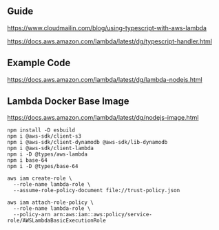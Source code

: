 ## Guide

https://www.cloudmailin.com/blog/using-typescript-with-aws-lambda

https://docs.aws.amazon.com/lambda/latest/dg/typescript-handler.html

## Example Code

https://docs.aws.amazon.com/lambda/latest/dg/lambda-nodejs.html

## Lambda Docker Base Image

https://docs.aws.amazon.com/lambda/latest/dg/nodejs-image.html

```shell
npm install -D esbuild
npm i @aws-sdk/client-s3
npm i @aws-sdk/client-dynamodb @aws-sdk/lib-dynamodb
npm i @aws-sdk/client-lambda
npm i -D @types/aws-lambda
npm i base-64
npm i -D @types/base-64
```

```shell
aws iam create-role \
  --role-name lambda-role \
  --assume-role-policy-document file://trust-policy.json

aws iam attach-role-policy \
  --role-name lambda-role \
  --policy-arn arn:aws:iam::aws:policy/service-role/AWSLambdaBasicExecutionRole
```
